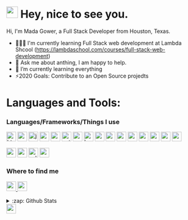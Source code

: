 <h1><img src="https://emojis.slackmojis.com/emojis/images/1531849430/4246/blob-sunglasses.gif?1531849430" width="30"/> Hey, nice to see you.</h1>

Hi, I'm Mada Gower, a Full Stack Developer from Houston, Texas.

- 👨🏽‍💻 I'm currently learning Full Stack web development at Lambda Shcool (https://lambdaschool.com/courses/full-stack-web-development)
- 💬 Ask me about anthing, I am happy to help.
- 🤣 I’m currently learning everything 
- ⚡2020 Goals: Contribute to an Open Source projedts

<h1>Languages and Tools:</h1>
<h3>Languages/Frameworks/Things I use </h3>
<p>
<img alt="html5" src="https://img.shields.io/badge/html5%20-%23E34F26.svg?&style=for-the-badge&logo=html5&logoColor=white" height=25 />
<img alt="css5" src="https://img.shields.io/badge/css3%20-%231572B6.svg?&style=for-the-badge&logo=css3&logoColor=white" height=25/>
<img alt="javascript" src="https://img.shields.io/badge/javascript-%23F7DF1E.svg?&style=flat-square&logo=javascript&logoColor=whitek&labelColor=black" height=25 />
<img alt="react" src="https://img.shields.io/badge/react%20-%2320232a.svg?&style=for-the-badge&logo=react&logoColor=%2361DAFB" height=25 />
<img alt="redux" src="https://img.shields.io/badge/redux%20-%23593d88.svg?&style=for-the-badge&logo=redux&logoColor=white" height=25/>
<img alt="python" src="https://img.shields.io/badge/python%20-%2314354C.svg?&style=for-the-badge&logo=python&logoColor=white" height=25/>
<img alt="markdown" src="https://img.shields.io/badge/markdown-%23000000.svg?&style=for-the-badge&logo=markdown&logoColor=white" height=25/>
<img alt="bootstrap" src="https://img.shields.io/badge/bootstrap%20-%23563D7C.svg?&style=for-the-badge&logo=bootstrap&logoColor=white" height=25/>
<img alt="materaialui" src="https://img.shields.io/badge/material%20ui%20-%230081CB.svg?&style=for-the-badge&logo=material-ui&logoColor=white" height=25/>
<img alt="" src="https://img.shields.io/badge/SASS%20-hotpink.svg?&style=for-the-badge&logo=SASS&logoColor=white" height=25/>
<img alt="" src="https://img.shields.io/badge/git%20-%23F05033.svg?&style=for-the-badge&logo=git&logoColor=white" height=25/>
<img alt="" src="https://img.shields.io/badge/github%20-%23121011.svg?&style=for-the-badge&logo=github&logoColor=white" height=25/>
<img alt="" src="https://img.shields.io/badge/gitlab%20-%23181717.svg?&style=for-the-badge&logo=gitlab&logoColor=white" height=25/>
<img alt="" src="https://img.shields.io/badge/-Styled_Components-db7092?style=flat-square&logo=styled-components&logoColor=white" height=25/>
<img alt="" src="https://img.shields.io/badge/-Insomnia-5849BE?style=flat-square&logo=insomnia&logoColor=white" height=25/>
<img alt="" src="https://img.shields.io/badge/-Postman-FF6C37?style=flat-square&logo=postman&logoColor=white" height=25/>
</p>
<p>
  <img alt="nodejs" src="https://img.shields.io/badge/node.js%20-%2343853D.svg?&style=for-the-badge&logo=node.js&logoColor=white" height=25 />
  <img alt="postgres" src="https://img.shields.io/badge/postgres-%23316192.svg?&style=for-the-badge&logo=postgresql&logoColor=white" height=25/>
  <img alt="sqlite" src="https://img.shields.io/badge/sqlite-%2307405e.svg?&style=for-the-badge&logo=sqlite&logoColor=white" height=25/>
  <img alt="express" src="https://img.shields.io/badge/express.js%20-%23404d59.svg?&style=for-the-badge" height=25/>
</p>

<h3>Where to find me</h3>
<p>
  <a href="https://www.twitter.com/gmgower"><img alt="" src="https://img.shields.io/badge/twitter-%231DA1F2.svg?&style=for-the-badge&logo=twitter&logoColor=white" height=25/>
  </a>
  <a href="https://www.linkedin.com/in/gmgower"><img alt="" src="https://img.shields.io/badge/linkedin-%230077B5.svg?&style=for-the-badge&logo=linkedin&logoColor=white" height=25/>
  </a>
</p>


<details>
  <summary>:zap: Github Stats</summary>
  <img align="left" alt="gmgower's Github Stats" src="https://github-readme-stats.gmgower.vercel.app/api/?username=gmgower&show_icons=true&hide_border=true"/>
 </details>

<!--
**gmgower/gmgower** is a ✨ _special_ ✨ repository because its `README.md` (this file) appears on your GitHub profile.

Here are some ideas to get you started:

- 🔭 I’m currently working on ...
- 🌱 I’m currently learning ...
- 👯 I’m looking to collaborate on ...
- 🤔 I’m looking for help with ...
- 💬 Ask me about ...
- 📫 How to reach me: ...
- 😄 Pronouns: ...
- ⚡ Fun fact: ...
-->


<img alt="" src="" height=25/>
